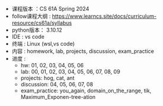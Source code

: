 - 课程版本 ：CS 61A Spring 2024
- follow课程大纲 : https://www.learncs.site/docs/curriculum-resource/cs61a/syllabus
- python版本： 3.10.12
- IDE : vs code
- 终端 : Linux (wsl,vs code)
- 内容 : homework, lab, projects, discussion, exam_practice
- 进度 : 
    - hw: 01, 02, 03, 04, 05, 06
    - lab: 00, 01, 02, 03, 04, 05, 06, 07, 08, 09
    - projects: hog, cat, ant
    - discussion: 04, 05, 06, 07, 08
    - exam_practice: you_again, domain_on_the_range, tik, Maximum_Exponen-tree-ation
